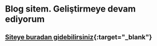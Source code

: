 # Blog sitem. Geliştirmeye devam ediyorum

## [Siteye buradan gidebilirsiniz](https://blog.mustafakole.dev){:target="_blank"}
